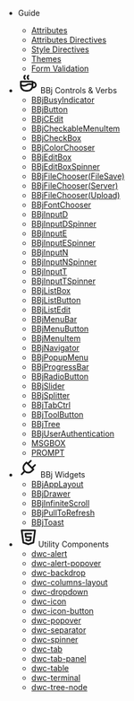 - Guide
  - [Attributes](dwc/guide/attributes.md)
  - [Attributes Directives](dwc/guide/attributes-directives.md)
  - [Style Directives](dwc/guide/style-directives.md)
  - [Themes](dwc/guide/themes.md)
  - [Form Validation](dwc/guide/form-validation.md)

  

- <span class="sidebar-icon">
    <svg xmlns="http://www.w3.org/2000/svg" class="icon icon-tabler icon-tabler-coffee" width="36" height="36" viewBox="0 0 24 24" stroke-width="2" stroke="currentColor" fill="none" stroke-linecap="round" stroke-linejoin="round">
      <path stroke="none" d="M0 0h24v24H0z" fill="none"></path>
      <path d="M3 14c.83 .642 2.077 1.017 3.5 1c1.423 .017 2.67 -.358 3.5 -1c.83 -.642 2.077 -1.017 3.5 -1c1.423 -.017 2.67 .358 3.5 1"></path>
      <path d="M8 3a2.4 2.4 0 0 0 -1 2a2.4 2.4 0 0 0 1 2"></path>
      <path d="M12 3a2.4 2.4 0 0 0 -1 2a2.4 2.4 0 0 0 1 2"></path>
      <path d="M3 10h14v5a6 6 0 0 1 -6 6h-2a6 6 0 0 1 -6 -6v-5z"></path>
      <path d="M16.746 16.726a3 3 0 1 0 .252 -5.555"></path>
    </svg>
    BBj Controls & Verbs
    </span>

  - [BBjBusyIndicator](dwc/BBjBusyIndicator)
  - [BBjButton](dwc/BBjButton)
  - [BBjCEdit](dwc/BBjCEdit)
  - [BBjCheckableMenuItem](dwc/BBjCheckableMenuItem)
  - [BBjCheckBox](dwc/BBjCheckBox)
  - [BBjColorChooser](dwc/BBjColorChooser)
  - [BBjEditBox](dwc/BBjEditBox)
  - [BBjEditBoxSpinner](dwc/BBjEditBoxSpinner)
  - [BBjFileChooser(FileSave)](dwc/BBjFileChooser(FileSave))
  - [BBjFileChooser(Server)](dwc/BBjFileChooser(Server))
  - [BBjFileChooser(Upload)](dwc/BBjFileChooser(Upload))
  - [BBjFontChooser](dwc/BBjFontChooser)
  - [BBjInputD](dwc/BBjInputD)
  - [BBjInputDSpinner](dwc/BBjInputDSpinner)
  - [BBjInputE](dwc/BBjInputE)
  - [BBjInputESpinner](dwc/BBjInputESpinner)
  - [BBjInputN](dwc/BBjInputN)
  - [BBjInputNSpinner](dwc/BBjInputNSpinner)
  - [BBjInputT](dwc/BBjInputT)
  - [BBjInputTSpinner](dwc/BBjInputTSpinner)
  - [BBjListBox](dwc/BBjListBox)
  - [BBjListButton](dwc/BBjListButton)
  - [BBjListEdit](dwc/BBjListEdit)
  - [BBjMenuBar](dwc/BBjMenuBar)
  - [BBjMenuButton](dwc/BBjMenuButton)
  - [BBjMenuItem](dwc/BBjMenuItem)
  - [BBjNavigator](dwc/BBjNavigator)
  - [BBjPopupMenu](dwc/BBjPopupMenu)
  - [BBjProgressBar](dwc/BBjProgressBar)
  - [BBjRadioButton](dwc/BBjRadioButton)
  - [BBjSlider](dwc/BBjSlider)
  - [BBjSplitter](dwc/BBjSplitter)
  - [BBjTabCtrl](dwc/BBjTabCtrl)
  - [BBjToolButton](dwc/BBjToolButton)
  - [BBjTree](dwc/BBjTree)
  - [BBjUserAuthentication](dwc/BBjUserAuthentication)
  - [MSGBOX](dwc/MSGBOX)
  - [PROMPT](dwc/PROMPT)
- <span class="sidebar-icon">
    <svg xmlns="http://www.w3.org/2000/svg" class="icon icon-tabler icon-tabler-plug" width="36" height="36" viewBox="0 0 24 24" stroke-width="2" stroke="currentColor" fill="none" stroke-linecap="round" stroke-linejoin="round">
      <path stroke="none" d="M0 0h24v24H0z" fill="none"></path>
      <path d="M9.785 6l8.215 8.215l-2.054 2.054a5.81 5.81 0 1 1 -8.215 -8.215l2.054 -2.054z"></path>
      <path d="M4 20l3.5 -3.5"></path>
      <path d="M15 4l-3.5 3.5"></path>
      <path d="M20 9l-3.5 3.5"></path>
    </svg>
    BBj Widgets
    </span>

  - [BBjAppLayout](dwc/BBjAppLayout)
  - [BBjDrawer](dwc/BBjDrawer)
  - [BBjInfiniteScroll](dwc/BBjInfiniteScroll)
  - [BBjPullToRefresh](dwc/BBjPullToRefresh)
  - [BBjToast](dwc/BBjToast)
- <span class="sidebar-icon">
      <svg xmlns="http://www.w3.org/2000/svg" class="icon icon-tabler icon-tabler-brand-html5" width="36" height="36" viewBox="0 0 24 24" stroke-width="2" stroke="currentColor" fill="none" stroke-linecap="round" stroke-linejoin="round">
        <path stroke="none" d="M0 0h24v24H0z" fill="none"></path>
        <path d="M20 4l-2 14.5l-6 2l-6 -2l-2 -14.5z"></path>
        <path d="M15.5 8h-7l.5 4h6l-.5 3.5l-2.5 .75l-2.5 -.75l-.1 -.5"></path>
      </svg>Utility Components
    </span>

  - [dwc-alert](dwc/dwc-alert)
  - [dwc-alert-popover](dwc/dwc-alert-popover)
  - [dwc-backdrop](dwc/dwc-backdrop)
  - [dwc-columns-layout](dwc/dwc-columns-layout)
  - [dwc-dropdown](dwc/dwc-dropdown)
  - [dwc-icon](dwc/dwc-icon)
  - [dwc-icon-button](dwc/dwc-icon-button)
  - [dwc-popover](dwc/dwc-popover)
  - [dwc-separator](dwc/dwc-separator)
  - [dwc-spinner](dwc/dwc-spinner)
  - [dwc-tab](dwc/dwc-tab)
  - [dwc-tab-panel](dwc/dwc-tab-panel)
  - [dwc-table](dwc/dwc-table)
  - [dwc-terminal](dwc/dwc-terminal)
  - [dwc-tree-node](dwc/dwc-tree-node)
